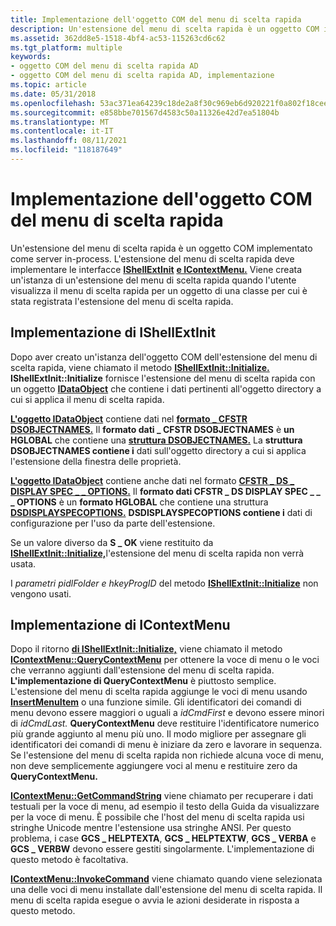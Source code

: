 ```yaml
---
title: Implementazione dell'oggetto COM del menu di scelta rapida
description: Un'estensione del menu di scelta rapida è un oggetto COM implementato come server in-process.
ms.assetid: 362dd8e5-1518-4bf4-ac53-115263cd6c62
ms.tgt_platform: multiple
keywords:
- oggetto COM del menu di scelta rapida AD
- oggetto COM del menu di scelta rapida AD, implementazione
ms.topic: article
ms.date: 05/31/2018
ms.openlocfilehash: 53ac371ea64239c18de2a8f30c969eb6d920221f0a802f18ceeebfef2c3991e8
ms.sourcegitcommit: e858bbe701567d4583c50a11326e42d7ea51804b
ms.translationtype: MT
ms.contentlocale: it-IT
ms.lasthandoff: 08/11/2021
ms.locfileid: "118187649"
---
```

# <a name="implementing-the-context-menu-com-object"></a>Implementazione dell'oggetto COM del menu di scelta rapida

Un'estensione del menu di scelta rapida è un oggetto COM implementato come server in-process. L'estensione del menu di scelta rapida deve implementare le interfacce [**IShellExtInit**](/windows/win32/api/shobjidl_core/nn-shobjidl_core-ishellextinit) [**e IContextMenu.**](/windows/win32/api/shobjidl_core/nn-shobjidl_core-icontextmenu) Viene creata un'istanza di un'estensione del menu di scelta rapida quando l'utente visualizza il menu di scelta rapida per un oggetto di una classe per cui è stata registrata l'estensione del menu di scelta rapida.

## <a name="implementing-ishellextinit"></a>Implementazione di IShellExtInit

Dopo aver creato un'istanza dell'oggetto COM dell'estensione del menu di scelta rapida, viene chiamato il metodo [**IShellExtInit::Initialize.**](/windows/win32/api/shobjidl_core/nf-shobjidl_core-ishellextinit-initialize) **IShellExtInit::Initialize** fornisce l'estensione del menu di scelta rapida con un oggetto [**IDataObject**](/windows/win32/api/objidl/nn-objidl-idataobject) che contiene i dati pertinenti all'oggetto directory a cui si applica il menu di scelta rapida.

[**L'oggetto IDataObject**](/windows/win32/api/objidl/nn-objidl-idataobject) contiene dati nel [**formato \_ CFSTR DSOBJECTNAMES.**](/previous-versions/windows/desktop/mmc/cfstr-dsobjectnames-clipboard-format) Il **formato dati \_ CFSTR DSOBJECTNAMES** è **un HGLOBAL** che contiene una [**struttura DSOBJECTNAMES.**](/windows/desktop/api/Dsclient/ns-dsclient-dsobjectnames) La **struttura DSOBJECTNAMES contiene i** dati sull'oggetto directory a cui si applica l'estensione della finestra delle proprietà.

[**L'oggetto IDataObject**](/windows/win32/api/objidl/nn-objidl-idataobject) contiene anche dati nel formato [**CFSTR \_ DS \_ DISPLAY SPEC \_ \_ OPTIONS.**](cfstr-ds-display-spec-options.md) Il **formato dati CFSTR \_ DS DISPLAY SPEC \_ \_ \_ OPTIONS** è un **formato HGLOBAL** che contiene una struttura [**DSDISPLAYSPECOPTIONS.**](/windows/desktop/api/Dsclient/ns-dsclient-dsdisplayspecoptions) **DSDISPLAYSPECOPTIONS contiene i** dati di configurazione per l'uso da parte dell'estensione.

Se un valore diverso da **S \_ OK** viene restituito da [**IShellExtInit::Initialize,**](/windows/win32/api/shobjidl_core/nf-shobjidl_core-ishellextinit-initialize)l'estensione del menu di scelta rapida non verrà usata.

I *parametri pidlFolder* *e hkeyProgID* del metodo [**IShellExtInit::Initialize**](/windows/win32/api/shobjidl_core/nf-shobjidl_core-ishellextinit-initialize) non vengono usati.

## <a name="implementing-icontextmenu"></a>Implementazione di IContextMenu

Dopo il ritorno [**di IShellExtInit::Initialize,**](/windows/win32/api/shobjidl_core/nf-shobjidl_core-ishellextinit-initialize) viene chiamato il metodo [**IContextMenu::QueryContextMenu**](/windows/win32/api/shobjidl_core/nf-shobjidl_core-icontextmenu-querycontextmenu) per ottenere la voce di menu o le voci che verranno aggiunti dall'estensione del menu di scelta rapida. **L'implementazione di QueryContextMenu** è piuttosto semplice. L'estensione del menu di scelta rapida aggiunge le voci di menu usando [**InsertMenuItem**](/windows/win32/api/winuser/nf-winuser-insertmenuitema) o una funzione simile. Gli identificatori dei comandi di menu devono essere maggiori o uguali a *idCmdFirst* e devono essere minori di *idCmdLast.* **QueryContextMenu** deve restituire l'identificatore numerico più grande aggiunto al menu più uno. Il modo migliore per assegnare gli identificatori dei comandi di menu è iniziare da zero e lavorare in sequenza. Se l'estensione del menu di scelta rapida non richiede alcuna voce di menu, non deve semplicemente aggiungere voci al menu e restituire zero da **QueryContextMenu.**

[**IContextMenu::GetCommandString**](/windows/win32/api/shobjidl_core/nf-shobjidl_core-icontextmenu-getcommandstring) viene chiamato per recuperare i dati testuali per la voce di menu, ad esempio il testo della Guida da visualizzare per la voce di menu. È possibile che l'host del menu di scelta rapida usi stringhe Unicode mentre l'estensione usa stringhe ANSI. Per questo problema, i case **GCS \_ HELPTEXTA**, **GCS \_ HELPTEXTW**, **GCS \_ VERBA** e **GCS \_ VERBW** devono essere gestiti singolarmente. L'implementazione di questo metodo è facoltativa.

[**IContextMenu::InvokeCommand**](/windows/win32/api/shobjidl_core/nf-shobjidl_core-icontextmenu-invokecommand) viene chiamato quando viene selezionata una delle voci di menu installate dall'estensione del menu di scelta rapida. Il menu di scelta rapida esegue o avvia le azioni desiderate in risposta a questo metodo.

 

 